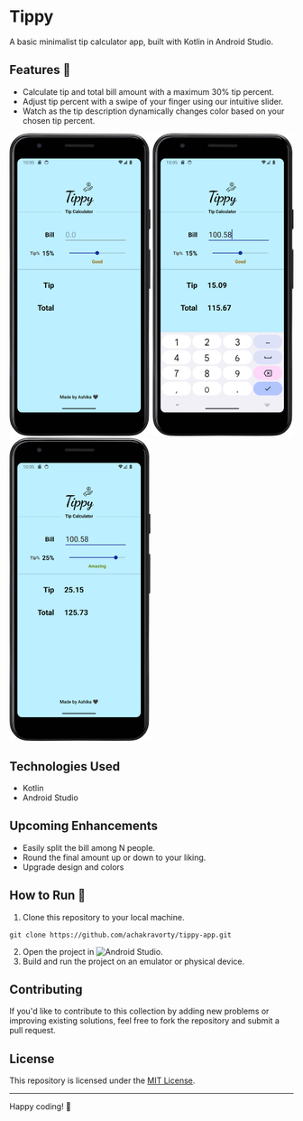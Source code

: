 # Tippy
A basic minimalist tip calculator app, built with Kotlin in Android Studio.

## Features 🌟

- Calculate tip and total bill amount with a maximum 30% tip percent.
- Adjust tip percent with a swipe of your finger using our intuitive slider.
- Watch as the tip description dynamically changes color based on your chosen tip percent.

<img src="screenshots/screenshot1.png" alt="Screenshot 1" width="250"/> <img src="screenshots/screenshot2.png" alt="Screenshot 2" width="250"/> <img src="screenshots/screenshot3.png" alt="Screenshot 3" width="250"/> 
  
## Technologies Used 

- Kotlin
- Android Studio

## Upcoming Enhancements 

- Easily split the bill among N people.
- Round the final amount up or down to your liking.
- Upgrade design and colors

## How to Run 🏃

1. Clone this repository to your local machine.
```
git clone https://github.com/achakravorty/tippy-app.git
```
2. Open the project in ![Android Studio](https://developer.android.com/studio).
3. Build and run the project on an emulator or physical device.

## Contributing

If you'd like to contribute to this collection by adding new problems or improving existing solutions, feel free to fork the repository and submit a pull request.

## License

This repository is licensed under the [MIT License](LICENSE).

---

Happy coding! 🚀

